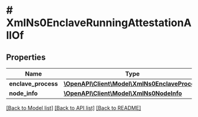 # # XmlNs0EnclaveRunningAttestationAllOf

## Properties

Name | Type | Description | Notes
------------ | ------------- | ------------- | -------------
**enclave_process** | [**\OpenAPI\Client\Model\XmlNs0EnclaveProcess**](XmlNs0EnclaveProcess.md) |  | [optional]
**node_info** | [**\OpenAPI\Client\Model\XmlNs0NodeInfo**](XmlNs0NodeInfo.md) |  | [optional]

[[Back to Model list]](../../README.md#models) [[Back to API list]](../../README.md#endpoints) [[Back to README]](../../README.md)
